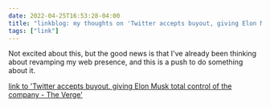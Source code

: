 ```yaml
---
date: 2022-04-25T16:53:28-04:00
title: "linkblog: my thoughts on 'Twitter accepts buyout, giving Elon Musk total control of the company - The Verge'"
tags: ["link"]
---
```

Not excited about this, but the good news is that I've already been thinking about revamping my web presence, and this is a push to do something about it.
 
[link to 'Twitter accepts buyout, giving Elon Musk total control of the company - The Verge'](https://www.theverge.com/2022/4/25/23028323/elon-musk-twitter-offer-buyout-hostile-takeover-ownership)
